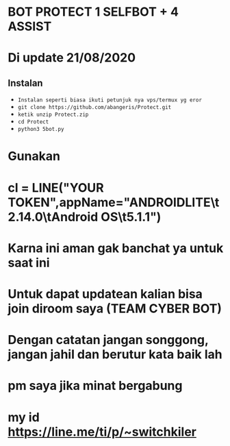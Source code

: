 # BOT PROTECT 1 SELFBOT + 4 ASSIST

  # Di update 21/08/2020

## Instalan

- `Instalan seperti biasa ikuti petunjuk nya vps/termux yg eror`
- `git clone https://github.com/abangeris/Protect.git`
- `ketik unzip Protect.zip`
- `cd Protect`
- `python3 5bot.py`

# Gunakan
# cl = LINE("YOUR TOKEN",appName="ANDROIDLITE\t2.14.0\tAndroid OS\t5.1.1")

# Karna ini aman gak banchat ya untuk saat ini
# Untuk dapat updatean kalian bisa join diroom saya (TEAM CYBER BOT)
# Dengan catatan jangan songgong, jangan jahil dan berutur kata baik lah
# pm saya jika minat bergabung
# my id https://line.me/ti/p/~switchkiler

